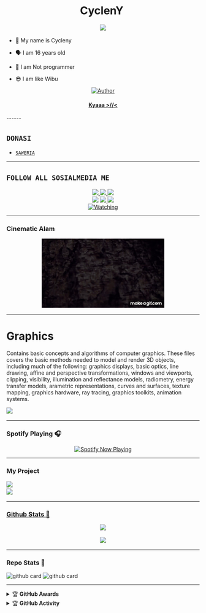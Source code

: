 <h1 align="center">CyclenY <img src="https://user-images.githubusercontent.com/1303154/88677602-1635ba80-d120-11ea-84d8-d263ba5fc3c0.gif" width="40px" alt=""><br></h1>
<p align="center">
<img src="https://i.ibb.co/kMNbw3m/chikoo.jpg" />
</p>

<p align="center">

- 👼 My name is Cycleny

- 🗣️ I am 16 years old 

- 🔭 I am Not programmer
 
- 😎 I am like Wibu
</p>

</div>
<p align="center">
  <a href="https://github.com/CyclenY"><img title="Author" src="https://img.shields.io/badge/Author-CyclenY-purple.svg?style=for-the-badge&logo=github" /></a>
  <h4 align="center">
  <a href="https://wa.me/6281289682492">Kyaaa >//< </a>
</h4>
</p>
------

## ```DONASI```

- [`SAWERIA`](https://saweria.co/rifkyekapratama)

-------

## ```FOLLOW ALL SOSIALMEDIA ME```
<p align="center">
<a href="https://instagram.com/rifkyekaxyz"><img src="https://img.shields.io/badge/Instagram-E4405F?style=for-the-badge&logo=instagram&logoColor=white"/> 
<a href="https://wa.me/6281289682492"><img src="https://img.shields.io/badge/WhatsApp-25D366?style=for-the-badge&logo=whatsapp&logoColor=white" />
<a href="https://www.youtube.com/channel/UCEMlNO1Cv3OZ-AXOa-SEMzA"><img src="https://img.shields.io/badge/YouTube-Rifky Eka Pratama-ff0000?style=for-the-badge&logo=youtube&logoColor=ff0000&link=https://youtube.com/channel/UCdzWwbApjkyODby7_MoRYlA" /><br>
<a href="https://vt.tiktok.com/ZSe9gDbfR"><img src="https://img.shields.io/badge/Tiktok CyclenY-black?style=for-the-badge&logo=tiktok&logoColor=ff000000&link=https://tiktok.com/@im_chikoo" /></a>
<a href="https://github.com/CyclenY"><img src="https://img.shields.io/badge/-GitHub-black?style=flat-square&logo=github" /> 
<a href="https://www.youtube.com/channel/UCEMlNO1Cv3OZ-AXOa-SEMzA"><img src="https://img.shields.io/youtube/channel/subscribers/UCEMlNO1Cv3OZ-AXOa-SEMzA?style=social" /> <br>
<a href="https://komarev.com/ghpvc/?username=CyclenY&color=blue&style=flat-square&label=Profile+Views"><img title="Watching" src="https://komarev.com/ghpvc/?username=CyclenY&color=blue&style=flat-square&label=Profile+View"></a>
</p>

 -------
 
 ### Cinematic Alam
<p align="center">
 <img src="https://github.com/CyclenY/CyclenY/blob/main/Alam_Cinematic_Film.gif" />
</p>

------

 # Graphics

Contains basic concepts and algorithms of computer graphics. These files covers the basic methods needed to model and render 3D objects, including
much of the following: graphics displays, basic optics, line drawing, affine and perspective transformations, windows and viewports, clipping, visibility, illumination and reflectance models, radiometry, energy transfer models, arametric representations, curves and surfaces, texture mapping, graphics hardware, ray tracing, graphics toolkits, animation systems.

![](images/bunny-rigid-body.gif)
 
 --------
 
### Spotify Playing 🎧

<p align="center">
  <a href="https://open.spotify.com/user/fubsd2bvtesc318tc9k5swng2?si=2fcdd72e28314027" target="_blank"><img src="https://now-playing-on-spotify.vercel.app/api/spotify" alt="Spotify Now Playing" width="350"/></a>
</p>

------

<h3 align="left">My Project</h3>
<p align="left">
  <a href="https://github.com/CyclenY/CyclenY"><img src="https://github-readme-stats.vercel.app/api/pin/?username=CyclenY&repo=CyclenY&bg_color=30,e96443,904e95&title_color=fff&text_color=fff&icon_color=fff&hide_border=true&show_icons=true&show_owner=true&disable_animations=false" /></br>
  <a href="https://github.com/CyclenY/Base-CyclenYV2"><img src="https://github-readme-stats.vercel.app/api/pin/?username=CyclenY&repo=Base-CyclenYV2&bg_color=30,e96443,904e95&title_color=fff&text_color=fff&icon_color=fff&hide_border=true&show_icons=true&show_owner=true&disable_animations=false" /></br>

------
 
 ### Github Stats 🚀
 
<p align="center"><a href="https://github.com/CyclenY"><img src="https://github-readme-stats.vercel.app/api?username=CyclenY&show_icons=true&theme=radical"></a></p>
<p align="center"><a href="https://github.com/CyclenY"><img src="https://github-readme-stats.vercel.app/api/top-langs/?username=CyclenY&theme=radical&layout=compact"></a></p> 

------

 ### Repo Stats 🔭
 
![github card](https://github-readme-stats.vercel.app/api/pin/?username=CyclenY&repo=CyclenY&theme=dark)
![github card](https://github-readme-stats.vercel.app/api/pin/?username=CyclenY&repo=Base-CyclenYV2&theme=nightowl)

------

<details>
    <summary>&#127942 <b>GitHub Awards</b></summary><br/>

![Github Trophy](https://github-profile-trophy.vercel.app/?username=CyclenY)

</details>

<details>
    <summary>&#127942 <b>GitHub Activity</b></summary><br/>

![Metrics](https://metrics.lecoq.io/CyclenY?template=classic&repositories.forks=true&languages=1&languages.colors=github&languages.threshold=0%25&config.timezone=Asia%2FMakassar)

</details> 
